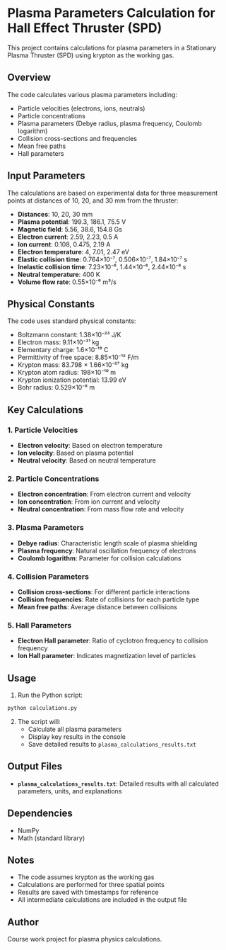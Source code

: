 # Plasma Parameters Calculation for Hall Effect Thruster (SPD)

This project contains calculations for plasma parameters in a Stationary Plasma Thruster (SPD) using krypton as the working gas.

## Overview

The code calculates various plasma parameters including:
- Particle velocities (electrons, ions, neutrals)
- Particle concentrations
- Plasma parameters (Debye radius, plasma frequency, Coulomb logarithm)
- Collision cross-sections and frequencies
- Mean free paths
- Hall parameters

## Input Parameters

The calculations are based on experimental data for three measurement points at distances of 10, 20, and 30 mm from the thruster:

- **Distances**: 10, 20, 30 mm
- **Plasma potential**: 199.3, 186.1, 75.5 V
- **Magnetic field**: 5.56, 38.6, 154.8 Gs
- **Electron current**: 2.59, 2.23, 0.5 A
- **Ion current**: 0.108, 0.475, 2.19 A
- **Electron temperature**: 4, 7.01, 2.47 eV
- **Elastic collision time**: 0.764×10⁻⁷, 0.506×10⁻⁷, 1.84×10⁻⁷ s
- **Inelastic collision time**: 7.23×10⁻⁶, 1.44×10⁻⁶, 2.44×10⁻⁶ s
- **Neutral temperature**: 400 K
- **Volume flow rate**: 0.55×10⁻⁶ m³/s

## Physical Constants

The code uses standard physical constants:
- Boltzmann constant: 1.38×10⁻²³ J/K
- Electron mass: 9.11×10⁻³¹ kg
- Elementary charge: 1.6×10⁻¹⁹ C
- Permittivity of free space: 8.85×10⁻¹² F/m
- Krypton mass: 83.798 × 1.66×10⁻²⁷ kg
- Krypton atom radius: 198×10⁻¹⁰ m
- Krypton ionization potential: 13.99 eV
- Bohr radius: 0.529×10⁻⁸ m

## Key Calculations

### 1. Particle Velocities
- **Electron velocity**: Based on electron temperature
- **Ion velocity**: Based on plasma potential
- **Neutral velocity**: Based on neutral temperature

### 2. Particle Concentrations
- **Electron concentration**: From electron current and velocity
- **Ion concentration**: From ion current and velocity
- **Neutral concentration**: From mass flow rate and velocity

### 3. Plasma Parameters
- **Debye radius**: Characteristic length scale of plasma shielding
- **Plasma frequency**: Natural oscillation frequency of electrons
- **Coulomb logarithm**: Parameter for collision calculations

### 4. Collision Parameters
- **Collision cross-sections**: For different particle interactions
- **Collision frequencies**: Rate of collisions for each particle type
- **Mean free paths**: Average distance between collisions

### 5. Hall Parameters
- **Electron Hall parameter**: Ratio of cyclotron frequency to collision frequency
- **Ion Hall parameter**: Indicates magnetization level of particles

## Usage

1. Run the Python script:
```bash
python calculations.py
```

2. The script will:
   - Calculate all plasma parameters
   - Display key results in the console
   - Save detailed results to `plasma_calculations_results.txt`

## Output Files

- **`plasma_calculations_results.txt`**: Detailed results with all calculated parameters, units, and explanations

## Dependencies

- NumPy
- Math (standard library)


## Notes

- The code assumes krypton as the working gas
- Calculations are performed for three spatial points
- Results are saved with timestamps for reference
- All intermediate calculations are included in the output file

## Author

Course work project for plasma physics calculations.
